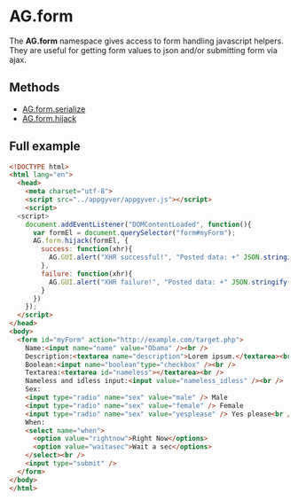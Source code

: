 # AG.form

The **AG.form** namespace gives access to form handling javascript helpers. They are useful for getting form values to json and/or submitting form via ajax.

## Methods

* [AG.form.serialize](methods/serialize.md)
* [AG.form.hijack](methods/hijack.md)

## Full example

```html
<!DOCTYPE html>
<html lang="en">
  <head>
    <meta charset="utf-8">
    <script src="../appgyver/appgyver.js"></script>
    <script>
  <script>
    document.addEventListener("DOMContentLoaded", function(){
      var formEl = document.querySelector("form#myForm");
      AG.form.hijack(formEl, {
        success: function(xhr){
          AG.GUI.alert("XHR successful!", "Posted data: +" JSON.stringify(AG.form.serialize(formEl)));
        },
        failure: function(xhr){
          AG.GUI.alert("XHR failure!", "Posted data: +" JSON.stringify(AG.form.serialize(formEl)));
        }
      })
    });
  </script>
</head>
<body>
  <form id="myForm" action="http://example.com/target.php">
    Name:<input name="name" value="Obama" /><br />
    Description:<textarea name="description">Lorem ipsum.</textarea><br />
    Boolean:<input name="boolean"type="checkbox" /><br />
    Textarea:<textarea id="nameless"></textarea><br />
    Nameless and idless input:<input value="nameless_idless" /><br />
    Sex:
    <input type="radio" name="sex" value="male" /> Male
    <input type="radio" name="sex" value="female" /> Female
    <input type="radio" name="sex" value="yesplease" /> Yes please<br />
    When:
    <select name="when">
      <option value="rightnow">Right Now</options>
      <option value="waitasec">Wait a sec</options>
    </select><br />
    <input type="submit" />
  </form>
</body>
</html>
```